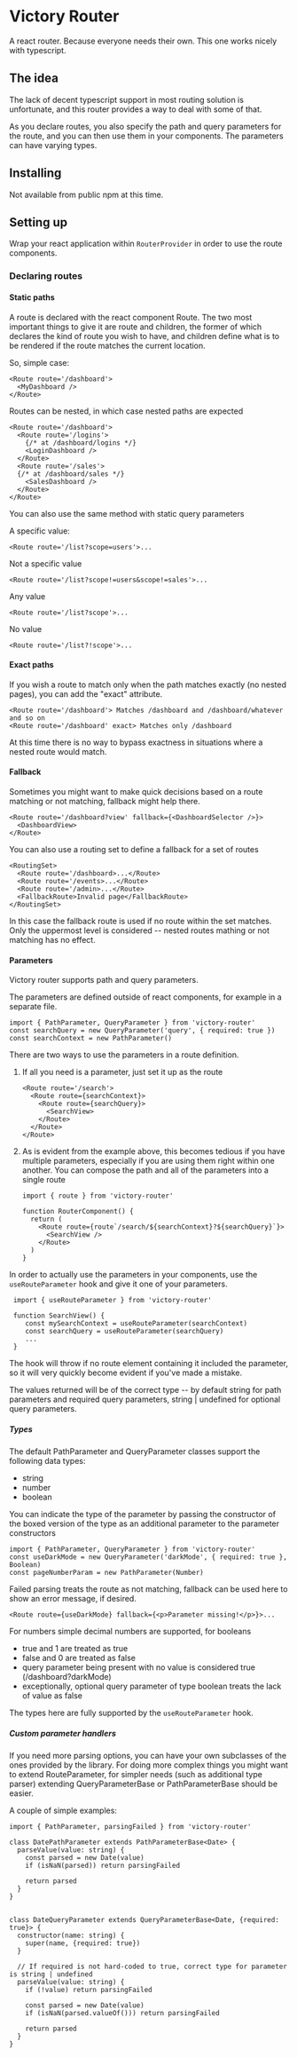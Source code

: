# Victory Router

A react router. Because everyone needs their own. This one works nicely with typescript.

## The idea

The lack of decent typescript support in most routing solution is unfortunate, and this router provides a way to
deal with some of that.

As you declare routes, you also specify the path and query parameters for the route, and you can then use them in your
components. The parameters can have varying types.

## Installing

Not available from public npm at this time.

## Setting up

Wrap your react application within `RouterProvider` in order to use the route components.

### Declaring routes

#### Static paths

A route is declared with the react component Route. The two most important things to give it are route and children,
the former of which declares the kind of route you wish to have, and children define what is to be rendered if the
route matches the current location.

So, simple case:

    <Route route='/dashboard'>
      <MyDashboard />
    </Route>

Routes can be nested, in which case nested paths are expected

    <Route route='/dashboard'>
      <Route route='/logins'>
        {/* at /dashboard/logins */}
        <LoginDashboard />
      </Route>
      <Route route='/sales'>
      {/* at /dashboard/sales */}
        <SalesDashboard />
      </Route>
    </Route>

You can also use the same method with static query parameters

A specific value:

    <Route route='/list?scope=users'>...

Not a specific value

    <Route route='/list?scope!=users&scope!=sales'>...

Any value

    <Route route='/list?scope'>...

No value

    <Route route='/list?!scope'>...

#### Exact paths

If you wish a route to match only when the path matches exactly (no nested pages), you
can add the "exact" attribute.

    <Route route='/dashboard'> Matches /dashboard and /dashboard/whatever and so on
    <Route route='/dashboard' exact> Matches only /dashboard

At this time there is no way to bypass exactness in situations where a nested route would match.

#### Fallback

Sometimes you might want to make quick decisions based on a route matching or not matching, fallback might help there.

    <Route route='/dashboard?view' fallback={<DashboardSelector />}>
      <DashboardView>
    </Route>

You can also use a routing set to define a fallback for a set of routes

    <RoutingSet>
      <Route route='/dashboard>...</Route>
      <Route route='/events>...</Route>
      <Route route='/admin>...</Route>
      <FallbackRoute>Invalid page</FallbackRoute>
    </RoutingSet>

In this case the fallback route is used if no route within the set matches. Only the uppermost level is considered -- nested routes mathing or not matching has no effect.

#### Parameters

Victory router supports path and query parameters.

The parameters are defined outside of react components, for example in a separate file.

    import { PathParameter, QueryParameter } from 'victory-router'
    const searchQuery = new QueryParameter('query', { required: true })
    const searchContext = new PathParameter()

There are two ways to use the parameters in a route definition.

1.  If all you need is a parameter, just set it up as the route

        <Route route='/search'>
          <Route route={searchContext}>
            <Route route={searchQuery}>
              <SearchView>
            </Route>
          </Route>
        </Route>

2.  As is evident from the example above, this becomes tedious if you have multiple parameters, especially if you are using them right within one another. You can compose the path and all of the parameters into a single route

        import { route } from 'victory-router'

        function RouterComponent() {
          return (
            <Route route={route`/search/${searchContext}?${searchQuery}`}>
              <SearchView />
            </Route>
          )
        }

In order to actually use the parameters in your components, use the `useRouteParameter` hook and give it one of your parameters.

     import { useRouteParameter } from 'victory-router'

     function SearchView() {
        const mySearchContext = useRouteParameter(searchContext)
        const searchQuery = useRouteParameter(searchQuery)
        ...
     }

The hook will throw if no route element containing it included the parameter, so it will very quickly become evident if you've made a mistake.

The values returned will be of the correct type -- by default string for path parameters and required query parameters, string | undefined for optional query parameters.

##### Types

The default PathParameter and QueryParameter classes support the following data types:

- string
- number
- boolean

You can indicate the type of the parameter by passing the constructor of the boxed version of the type as an additional parameter to the parameter constructors

    import { PathParameter, QueryParameter } from 'victory-router'
    const useDarkMode = new QueryParameter('darkMode', { required: true }, Boolean)
    const pageNumberParam = new PathParameter(Number)

Failed parsing treats the route as not matching, fallback can be used here to show an error message, if desired.

    <Route route={useDarkMode} fallback={<p>Parameter missing!</p>}>...

For numbers simple decimal numbers are supported, for booleans

- true and 1 are treated as true
- false and 0 are treated as false
- query parameter being present with no value is considered true (/dashboard?darkMode)
- exceptionally, optional query parameter of type boolean treats the lack of value as false

The types here are fully supported by the `useRouteParameter` hook.

##### Custom parameter handlers

If you need more parsing options, you can have your own subclasses of the ones provided
by the library. For doing more complex things you might want to extend RouteParameter,
for simpler needs (such as additional type parser) extending QueryParameterBase or PathParameterBase should be easier.

A couple of simple examples:

    import { PathParameter, parsingFailed } from 'victory-router'

    class DatePathParameter extends PathParameterBase<Date> {
      parseValue(value: string) {
        const parsed = new Date(value)
        if (isNaN(parsed)) return parsingFailed

        return parsed
      }
    }


    class DateQueryParameter extends QueryParameterBase<Date, {required: true}> {
      constructor(name: string) {
        super(name, {required: true})
      }

      // If required is not hard-coded to true, correct type for parameter is string | undefined
      parseValue(value: string) {
        if (!value) return parsingFailed

        const parsed = new Date(value)
        if (isNaN(parsed.valueOf())) return parsingFailed

        return parsed
      }
    }
